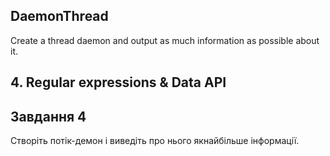 ## DaemonThread
Create a thread daemon and output as much information as possible about it.
## 4. Regular expressions & Data API
## Завдання 4

Створіть потік-демон і виведіть про нього якнайбільше інформації.
